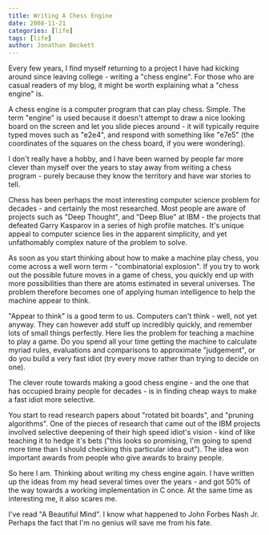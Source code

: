 ```yaml
---
title: Writing A Chess Engine
date: 2008-11-21
categories: [life]
tags: [life]
author: Jonathan Beckett
---
```


Every few years, I find myself returning to a project I have had kicking around since leaving college - writing a "chess engine". For those who are casual readers of my blog, it might be worth explaining what a "chess engine" is.

A chess engine is a computer program that can play chess. Simple. The term "engine" is used because it doesn't attempt to draw a nice looking board on the screen and let you slide pieces around - it will typically require typed moves such as "e2e4", and respond with something like "e7e5" (the coordinates of the squares on the chess board, if you were wondering).

I don't really have a hobby, and I have been warned by people far more clever than myself over the years to stay away from writing a chess program - purely because they know the territory and have war stories to tell.

Chess has been perhaps the most interesting computer science problem for decades - and certainly the most researched. Most people are aware of projects such as "Deep Thought", and "Deep Blue" at IBM - the projects that defeated Garry Kasparov in a series of high profile matches. It's unique appeal to computer science lies in the apparent simplicity, and yet unfathomably complex nature of the problem to solve.

As soon as you start thinking about how to make a machine play chess, you come across a well worn term - "combinatorial explosion". If you try to work out the possible future moves in a game of chess, you quickly end up with more possibilities than there are atoms estimated in several universes. The problem therefore becomes one of applying human intelligence to help the machine appear to think.

"Appear to think" is a good term to us. Computers can't think - well, not yet anyway. They can however add stuff up incredibly quickly, and remember lots of small things perfectly. Here lies the problem for teaching a machine to play a game. Do you spend all your time getting the machine to calculate myriad rules, evaluations and comparisons to approximate "judgement", or do you build a very fast idiot (try every move rather than trying to decide on one).

The clever route towards making a good chess engine - and the one that has occupied brainy people for decades - is in finding cheap ways to make a fast idiot more selective.

You start to read research papers about "rotated bit boards", and "pruning algorithms". One of the pieces of research that came out of the IBM projects involved selective deepening of their high speed idiot's vision - kind of like teaching it to hedge it's bets ("this looks so promising, I'm going to spend more time than I should checking this particular idea out"). The idea won important awards from people who give awards to brainy people.

So here I am. Thinking about writing my chess engine again. I have written up the ideas from my head several times over the years - and got 50% of the way towards a working implementation in C once. At the same time as interesting me, it also scares me.

I've read "A Beautiful Mind". I know what happened to John Forbes Nash Jr. Perhaps the fact that I'm no genius will save me from his fate.